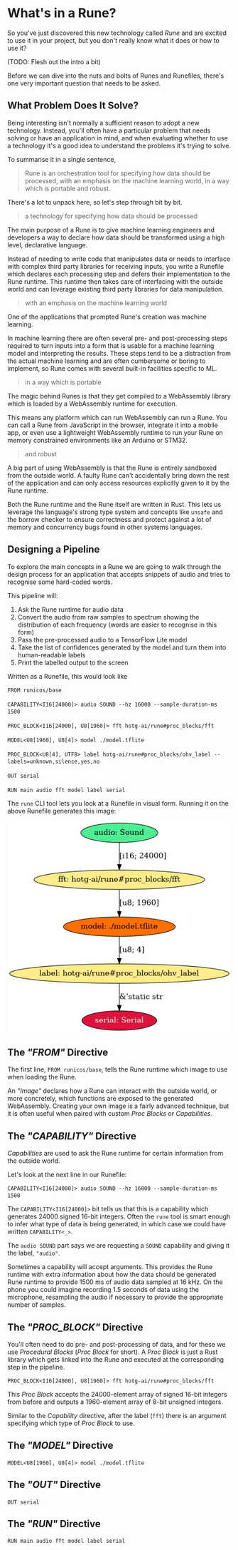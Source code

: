 # What's in a Rune?

So you've just discovered this new technology called *Rune* and are excited
to use it in your project, but you don't really know what it does or how to use
it?

(TODO: Flesh out the intro a bit)

Before we can dive into the nuts and bolts of Runes and Runefiles, there's one
very important question that needs to be asked.

## What Problem Does It Solve?

Being interesting isn't normally a sufficient reason to adopt a new
technology. Instead, you'll often have a particular problem that needs
solving or have an application in mind, and when evaluating whether to use a
technology it's a good idea to understand the problems it's trying to solve.

To summarise it in a single sentence,

> Rune is an orchestration tool for specifying how data should be processed,
> with an emphasis on the machine learning world, in a way which is portable
> and robust.

There's a lot to unpack here, so let's step through bit by bit.

> a technology for specifying how data should be processed

The main purpose of a Rune is to give machine learning engineers and
developers a way to declare how data should be transformed using a high
level, declarative language.

Instead of needing to write code that manipulates data or needs to interface
with complex third party libraries for receiving inputs, you write a Runefile
which declares each processing step and defers their implementation to the
Rune runtime. This runtime then takes care of interfacing with the outside
world and can leverage existing third party libraries for data manipulation.

> with an emphasis on the machine learning world

One of the applications that prompted Rune's creation was machine learning.

In machine learning there are often several pre- and post-processing steps
required to turn inputs into a form that is usable for a machine learning
model and interpreting the results. These steps tend to be a distraction from
the actual machine learning and are often cumbersome or boring to implement,
so Rune comes with several built-in facilities specific to ML.

> in a way which is portable

The magic behind Runes is that they get compiled to a WebAssembly library which
is loaded by a WebAssembly runtime for execution.

This means any platform which can run WebAssembly can run a Rune. You can
call a Rune from JavaScript in the browser, integrate it into a mobile app,
or even use a lightweight WebAssembly runtime to run your Rune on memory
constrained environments like an Arduino or STM32.

> and robust

A big part of using WebAssembly is that the Rune is entirely sandboxed from
the outside world. A faulty Rune can't accidentally bring down the rest of
the application and can only access resources explicitly given to it by the
Rune runtime.

Both the Rune runtime and the Rune itself are written in Rust. This lets us
leverage the language's strong type system and concepts like `unsafe` and the
borrow checker to ensure correctness and protect against a lot of memory
and concurrency bugs found in other systems languages.

## Designing a Pipeline

To explore the main concepts in a Rune we are going to walk through the design
process for an application that accepts snippets of audio and tries to
recognise some hard-coded words.

This pipeline will:

1. Ask the Rune runtime for audio data
2. Convert the audio from raw samples to spectrum showing the distribution of
   each frequency (words are easier to recognise in this form)
3. Pass the pre-processed audio to a TensorFlow Lite model
4. Take the list of confidences generated by the model and turn them into
   human-readable labels
5. Print the labelled output to the screen

Written as a Runefile, this would look like

```
FROM runicos/base

CAPABILITY<I16[24000]> audio SOUND --hz 16000 --sample-duration-ms 1500

PROC_BLOCK<I16[24000], U8[1960]> fft hotg-ai/rune#proc_blocks/fft

MODEL<U8[1960], U8[4]> model ./model.tflite

PROC_BLOCK<U8[4], UTF8> label hotg-ai/rune#proc_blocks/ohv_label --labels=unknown,silence,yes,no

OUT serial

RUN main audio fft model label serial
```

The `rune` CLI tool lets you look at a Runefile in visual form. Running it on
the above Runefile generates this image:

![Runefile Visualised](./microspeech.png)

## The *"FROM"* Directive

The first line, `FROM runicos/base`, tells the Rune runtime which image to use
when loading the Rune.

An *"Image"* declares how a Rune can interact with the outside world, or more
concretely, which functions are exposed to the generated WebAssembly. Creating
your own image is a fairly advanced technique, but it is often useful when
paired with custom *Proc Blocks* or *Capabilities*.

## The *"CAPABILITY"* Directive

*Capabilities* are used to ask the Rune runtime for certain information from
the outside world.

Let's look at the next line in our Runefile:

```
CAPABILITY<I16[24000]> audio SOUND --hz 16000 --sample-duration-ms 1500
```

The `CAPABILITY<I16[24000]>` bit tells us that this is a capability which
generates 24000 signed 16-bit integers. Often the `rune` tool is smart enough
to infer what type of data is being generated, in which case we could have
written `CAPABILITY<_>`.

The `audio SOUND` part says we are requesting a `SOUND` capability and giving
it the label, `"audio"`.

Sometimes a capability will accept arguments. This provides the Rune runtime
with extra information about how the data should be generated Rune runtime to
provide 1500 ms of audio data sampled at 16 kHz. On the phone you could
imagine recording 1.5 seconds of data using the microphone, resampling the
audio if necessary to provide the appropriate number of samples.

## The *"PROC_BLOCK"* Directive

You'll often need to do pre- and post-processing of data, and for these we
use *Procedural Blocks* (*Proc Block* for short). A *Proc Block* is just a
Rust library which gets linked into the Rune and executed at the
corresponding step in the pipeline.

```
PROC_BLOCK<I16[24000], U8[1960]> fft hotg-ai/rune#proc_blocks/fft
```

This *Proc Block* accepts the 24000-element array of signed 16-bit integers
from before and outputs a 1960-element array of 8-bit unsigned integers.

Similar to the *Capability* directive, after the label (`fft`) there is an
argument specifying which type of *Proc Block* to use.

## The *"MODEL"* Directive

```
MODEL<U8[1960], U8[4]> model ./model.tflite
```

## The *"OUT"* Directive

```
OUT serial
```

## The *"RUN"* Directive

```
RUN main audio fft model label serial
```
